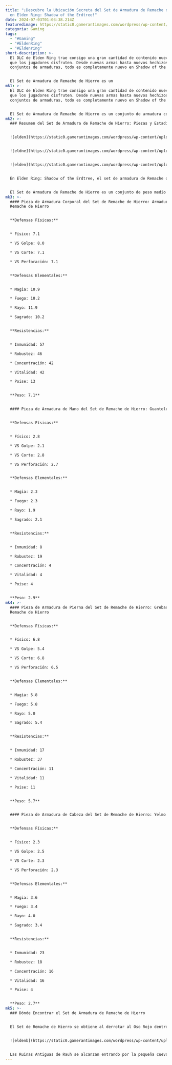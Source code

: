 ```yaml
---
title: "¡Descubre la Ubicación Secreta del Set de Armadura de Remache de Hierro
  en Elden Ring: Shadow of the Erdtree!"
date: 2024-07-03T01:03:38.214Z
featuredimage: https://static0.gamerantimages.com/wordpress/wp-content/uploads/2024/07/where-to-find-iron-rivet-armor-set-in-elden-ring_-shadow-of-the-erdtree-feature-image.jpg?q=49&fit=contain&w=1140&h=&dpr=2
categoria: Gaming
tags:
  - "#Gaming"
  - "#EldenRing"
  - "#Eldenring"
short-description: >-
  El DLC de Elden Ring trae consigo una gran cantidad de contenido nuevo para
  que los jugadores disfruten. Desde nuevas armas hasta nuevos hechizos y nuevos
  conjuntos de armaduras, todo es completamente nuevo en Shadow of the Erdtree.


  El Set de Armadura de Remache de Hierro es un
mk1: >-
  El DLC de Elden Ring trae consigo una gran cantidad de contenido nuevo para
  que los jugadores disfruten. Desde nuevas armas hasta nuevos hechizos y nuevos
  conjuntos de armaduras, todo es completamente nuevo en Shadow of the Erdtree.


  El Set de Armadura de Remache de Hierro es un conjunto de armadura completamente nuevo en SOTE que se puede obtener al derrotar al Oso Rojo. Vencer a este jefe es la parte fácil; encontrarlo tomará tiempo.
mk2: >-
  ### Resumen del Set de Armadura de Remache de Hierro: Piezas y Estadísticas


  ![elden](https://static0.gamerantimages.com/wordpress/wp-content/uploads/2024/07/iron-rivet-armor-in-elden-ring-shadow-of-the-erdtree.jpg?q=49&fit=contain&w=750&h=415&dpr=2 "elden")


  ![eldne](https://static0.gamerantimages.com/wordpress/wp-content/uploads/2024/07/iron-rivet-greaves-in-elden-ring-shadow-of-the-erdtree.jpg?q=49&fit=contain&w=750&h=415&dpr=2 "elden")


  ![elden](https://static0.gamerantimages.com/wordpress/wp-content/uploads/2024/07/iron-rivet-gauntlets-in-elden-ring-shadow-of-the-erdtree.jpg?q=49&fit=contain&w=750&h=415&dpr=2 "elden")


  En Elden Ring: Shadow of the Erdtree, el set de armadura de Remache de Hierro se compone de cuatro piezas: la Armadura de Remache de Hierro, los Guanteletes de Remache de Hierro, las Grebas de Remache de Hierro y el Yelmo de Colmillo. Cuando las cuatro piezas están equipadas, el peso total del set es 19.3.


  El Set de Armadura de Remache de Hierro es un conjunto de peso medio que ofrece defensas equilibradas. Además del aspecto visual, no tiene características especiales.
mk3: >-
  #### Pieza de Armadura Corporal del Set de Remache de Hierro: Armadura de
  Remache de Hierro


  **Defensas Físicas:**


  * Físico: 7.1

  * VS Golpe: 8.0

  * VS Corte: 7.1

  * VS Perforación: 7.1


  **Defensas Elementales:**


  * Magia: 10.9

  * Fuego: 10.2

  * Rayo: 11.9

  * Sagrado: 10.2


  **Resistencias:**


  * Inmunidad: 57

  * Robustez: 46

  * Concentración: 42

  * Vitalidad: 42

  * Poise: 13


  **Peso: 7.1**


  #### Pieza de Armadura de Mano del Set de Remache de Hierro: Guanteletes de Remache de Hierro


  **Defensas Físicas:**


  * Físico: 2.8

  * VS Golpe: 2.1

  * VS Corte: 2.8

  * VS Perforación: 2.7


  **Defensas Elementales:**


  * Magia: 2.3

  * Fuego: 2.3

  * Rayo: 1.9

  * Sagrado: 2.1


  **Resistencias:**


  * Inmunidad: 8

  * Robustez: 19

  * Concentración: 4

  * Vitalidad: 4

  * Poise: 4


  **Peso: 2.9**
mk4: >-
  #### Pieza de Armadura de Pierna del Set de Remache de Hierro: Grebas de
  Remache de Hierro


  **Defensas Físicas:**


  * Físico: 6.8

  * VS Golpe: 5.4

  * VS Corte: 6.8

  * VS Perforación: 6.5


  **Defensas Elementales:**


  * Magia: 5.8

  * Fuego: 5.8

  * Rayo: 5.0

  * Sagrado: 5.4


  **Resistencias:**


  * Inmunidad: 17

  * Robustez: 37

  * Concentración: 11

  * Vitalidad: 11

  * Poise: 11


  **Peso: 5.7**


  #### Pieza de Armadura de Cabeza del Set de Remache de Hierro: Yelmo de Colmillo


  **Defensas Físicas:**


  * Físico: 2.3

  * VS Golpe: 2.5

  * VS Corte: 2.3

  * VS Perforación: 2.3


  **Defensas Elementales:**


  * Magia: 3.6

  * Fuego: 3.4

  * Rayo: 4.0

  * Sagrado: 3.4


  **Resistencias:**


  * Inmunidad: 23

  * Robustez: 18

  * Concentración: 16

  * Vitalidad: 16

  * Poise: 4


  **Peso: 2.7**
mk5: >-
  ### Dónde Encontrar el Set de Armadura de Remache de Hierro


  El Set de Remache de Hierro se obtiene al derrotar al Oso Rojo dentro del Mausoleo Sin Nombre del Norte en las Ruinas de Rauh. Para llegar al Mausoleo del Norte, primero debes desactivar el sello del espíritusalto cerca del Fragmento del Mapa de las Ruinas de Rauh. Las piedras de sellado apiladas se encuentran un poco más allá.


  ![eldenb](https://static0.gamerantimages.com/wordpress/wp-content/uploads/2024/07/northern-nameless-mausoleum-route-in-elden-ring-shadow-of-the-erdtree.jpg?q=49&fit=crop&w=1500&dpr=2 "elden")


  Las Ruinas Antiguas de Rauh se alcanzan entrando por la pequeña cueva al norte de las Ruinas de Moorth, en el borde norte del estanque, con dedos fantasmales. Sigue el camino hacia el oeste y llegarás a la Base de las Ruinas Antiguas. Sigue el camino hacia el suroeste, evitando a los gólems de piedra, y encontrarás el Monumento del Fragmento del Mapa de las Ruinas de Rauh a la derecha; el espíritusalto sellado debería estar justo detrás de ti. Sube la colina, abrazando la pared junto al espíritusalto, y llegarás a las piedras de sellado apiladas detrás de un muro derrumbado. Destrúyelas para desactivar el sello y salta con Torrent para llegar a la pelea contra el jefe Oso Rojo. Derrota al Oso Rojo para obtener el Set de Remache de Hierro y la Garra de Oso Rojo.
---
```

